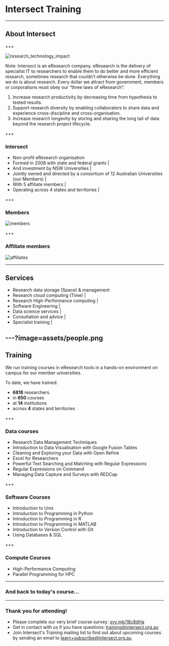 # Intersect Training

---

## About Intersect

+++

![research_technology_impact](assets/research_technology_impact.png)

Note:
Intersect is an eResearch company. eResearch is the delivery of specialist IT to researchers to enable them to do better and more efficient research, sometimes research that couldn’t otherwise be done.  Everything we do is about research. Every dollar we attract from government, members or corporations must obey our “three laws of eResearch”:
1. Increase research productivity by decreasing time from hypothesis to tested results. 
1. Support research diversity by enabling collaborators to share data and experience cross-discipline and cross-organisation. 
1. Increase research longevity by storing and sharing the long tail of data beyond the research project lifecycle. 

+++

### Intersect

- Non-profit eResearch organisation
- Formed in 2008 with state and federal grants |
- And investment by NSW Universities |
- Jointly owned and directed by a consortium of 12 Australian Universities (our Members) |
- With 5 affiliate members |
- Operating across 4 states and territories |

+++

### Members

![members](assets/members.png)

+++

### Affiliate members

![affiliates](assets/affiliates.png)

---

## Services

- Research data storage (Space) & management
- Research cloud computing (Time) |
- Research High-Performance computing |
- Software Engineering |
- Data science services |
- Consultation and advice |
- Specialist training |

---?image=assets/people.png
---

## Training

We run training courses in eResearch tools in a hands-on environment on campus for our member universities. 

To date, we have trained:

<ul>
<li><b class="researchers">6818</b> researchers</li>
<li>in <b class="courses">650</b> courses</li>
<li>at <b class="venues">14</b> institutions</li>
<li>across <b>4</b> states and territories</li>
</ul>

+++

### Data courses

<ul>
    <li>Research Data Management Techniques</li>
    <li>Introduction to Data Visualisation with Google Fusion Tables</li>
    <li>Cleaning and Exploring your Data with Open Refine</li>
    <li>Excel for Researchers</li>
    <li>Powerful Text Searching and Matching with Regular Expressions</li>
    <li>Regular Expressions on Command</li>
    <li>Managing Data Capture and Surveys with REDCap</li>
</ul>
+++

### Software Courses

<ul>
	<li>Introduction to Unix</li>
	<li>Introduction to Programming in Python</li>
	<li>Introduction to Programming in R</li>
	<li>Introduction to Programming in MATLAB</li>
	<li>Introduction to Version Control with Git</li>
	<li>Using Databases & SQL</li>
</ul>

+++

### Compute Courses

<ul>
	<li>High-Performance Computing</li>
	<li>Parallel Programming for HPC</li>
</ul>

---

### And back to today's course…

---

### Thank you for attending!

- Please complete our very brief course survey: [svy.mk/18c8dHa](http://svy.mk/18c8dHa)
- Get in contact with us if you have questions: [training@intersect.org.au](mailto:training@intersect.org.au)
- Join Intersect's Training mailing list to find out about upcoming courses by sending an email to [learn+subscribe@intersect.org.au](mailto:learn+subscribe@intersect.org.au)
